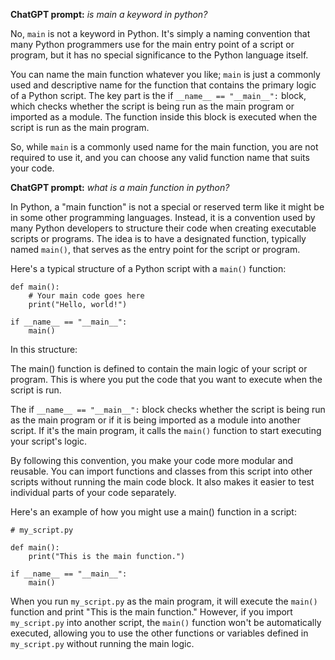 **ChatGPT prompt:** *is main a keyword in python?*

No, `main` is not a keyword in Python. It's simply a naming convention that many Python programmers use for the main entry point of a script or program, but it has no special significance to the Python language itself.

You can name the main function whatever you like; `main` is just a commonly used and descriptive name for the function that contains the primary logic of a Python script. The key part is the if `__name__ == "__main__":` block, which checks whether the script is being run as the main program or imported as a module. The function inside this block is executed when the script is run as the main program.

So, while `main` is a commonly used name for the main function, you are not required to use it, and you can choose any valid function name that suits your code.

**ChatGPT prompt:** *what is a main function in python?*


In Python, a "main function" is not a special or reserved term like it might be in some other programming languages. 
Instead, it is a convention used by many Python developers to structure their code when creating executable scripts or programs. 
The idea is to have a designated function, typically named `main()`, that serves as the entry point for the script or program.

Here's a typical structure of a Python script with a `main()` function:

```
def main():
    # Your main code goes here
    print("Hello, world!")

if __name__ == "__main__":
    main()
```
In this structure:

The main() function is defined to contain the main logic of your script
or program. This is where you put the code that you want to execute when the script is run.

The if `__name__ == "__main__":` block checks whether the script is being
run as the main program or if it is being imported as a module into 
another script. If it's the main program, it calls the `main()` function 
to start executing your script's logic.

By following this convention, you make your code more modular and reusable. 
You can import functions and classes from this script into other scripts 
without running the main code block. It also makes it easier to test individual parts of your code separately.

Here's an example of how you might use a main() function in a script:

```
# my_script.py

def main():
    print("This is the main function.")

if __name__ == "__main__":
    main()
```
When you run `my_script.py` as the main program, it will execute the `main()` 
function and print "This is the main function." However, if you 
import `my_script.py` into another script, the `main()` function 
won't be automatically executed, allowing you to use the other functions 
or variables defined in `my_script.py` without running the main logic.
